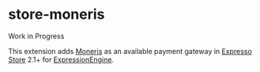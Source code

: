store-moneris
=============
Work in Progress

This extension adds [Moneris](http://www.moneris.com/) as an available payment gateway in [Expresso Store](https://exp-resso.com) 2.1+ for [ExpressionEngine](http://ellislab.com/expressionengine).


